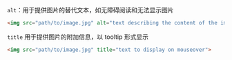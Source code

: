 `alt`：用于提供图片的替代文本，如无障碍阅读和无法显示图片

```HTML
<img src="path/to/image.jpg" alt="text describing the content of the image">
```

`title` 用于提供图片的附加信息，以 tooltip 形式显示

```HTML
<img src="path/to/image.jpg" title="text to display on mouseover">
```
